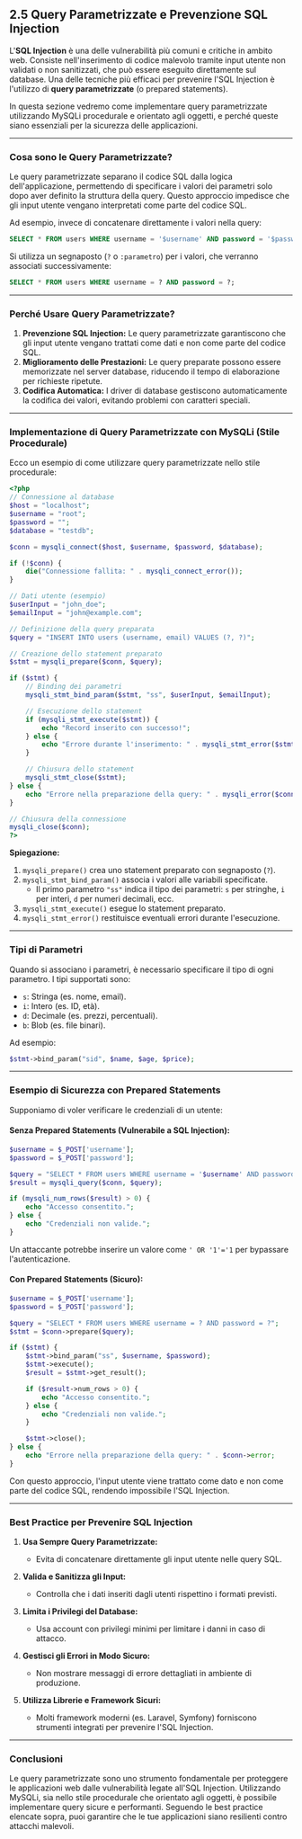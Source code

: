 ## **2.5 Query Parametrizzate e Prevenzione SQL Injection**

L'**SQL Injection** è una delle vulnerabilità più comuni e critiche in ambito web. Consiste nell'inserimento di codice malevolo tramite input utente non validati o non sanitizzati, che può essere eseguito direttamente sul database. Una delle tecniche più efficaci per prevenire l'SQL Injection è l'utilizzo di **query parametrizzate** (o prepared statements).

In questa sezione vedremo come implementare query parametrizzate utilizzando MySQLi procedurale e orientato agli oggetti, e perché queste siano essenziali per la sicurezza delle applicazioni.

---

### **Cosa sono le Query Parametrizzate?**

Le query parametrizzate separano il codice SQL dalla logica dell'applicazione, permettendo di specificare i valori dei parametri solo dopo aver definito la struttura della query. Questo approccio impedisce che gli input utente vengano interpretati come parte del codice SQL.

Ad esempio, invece di concatenare direttamente i valori nella query:
```sql
SELECT * FROM users WHERE username = '$username' AND password = '$password';
```
Si utilizza un segnaposto (`?` o `:parametro`) per i valori, che verranno associati successivamente:
```sql
SELECT * FROM users WHERE username = ? AND password = ?;
```

---

### **Perché Usare Query Parametrizzate?**

1. **Prevenzione SQL Injection:** Le query parametrizzate garantiscono che gli input utente vengano trattati come dati e non come parte del codice SQL.
2. **Miglioramento delle Prestazioni:** Le query preparate possono essere memorizzate nel server database, riducendo il tempo di elaborazione per richieste ripetute.
3. **Codifica Automatica:** I driver di database gestiscono automaticamente la codifica dei valori, evitando problemi con caratteri speciali.

---

### **Implementazione di Query Parametrizzate con MySQLi (Stile Procedurale)**

Ecco un esempio di come utilizzare query parametrizzate nello stile procedurale:

```php
<?php
// Connessione al database
$host = "localhost";
$username = "root";
$password = "";
$database = "testdb";

$conn = mysqli_connect($host, $username, $password, $database);

if (!$conn) {
    die("Connessione fallita: " . mysqli_connect_error());
}

// Dati utente (esempio)
$userInput = "john_doe";
$emailInput = "john@example.com";

// Definizione della query preparata
$query = "INSERT INTO users (username, email) VALUES (?, ?)";

// Creazione dello statement preparato
$stmt = mysqli_prepare($conn, $query);

if ($stmt) {
    // Binding dei parametri
    mysqli_stmt_bind_param($stmt, "ss", $userInput, $emailInput);

    // Esecuzione dello statement
    if (mysqli_stmt_execute($stmt)) {
        echo "Record inserito con successo!";
    } else {
        echo "Errore durante l'inserimento: " . mysqli_stmt_error($stmt);
    }

    // Chiusura dello statement
    mysqli_stmt_close($stmt);
} else {
    echo "Errore nella preparazione della query: " . mysqli_error($conn);
}

// Chiusura della connessione
mysqli_close($conn);
?>
```

**Spiegazione:**
1. `mysqli_prepare()` crea uno statement preparato con segnaposto (`?`).
2. `mysqli_stmt_bind_param()` associa i valori alle variabili specificate.
   - Il primo parametro `"ss"` indica il tipo dei parametri: `s` per stringhe, `i` per interi, `d` per numeri decimali, ecc.
3. `mysqli_stmt_execute()` esegue lo statement preparato.
4. `mysqli_stmt_error()` restituisce eventuali errori durante l'esecuzione.

---

### **Tipi di Parametri**

Quando si associano i parametri, è necessario specificare il tipo di ogni parametro. I tipi supportati sono:

- `s`: Stringa (es. nome, email).
- `i`: Intero (es. ID, età).
- `d`: Decimale (es. prezzi, percentuali).
- `b`: Blob (es. file binari).

Ad esempio:
```php
$stmt->bind_param("sid", $name, $age, $price);
```

---

### **Esempio di Sicurezza con Prepared Statements**

Supponiamo di voler verificare le credenziali di un utente:

#### **Senza Prepared Statements (Vulnerabile a SQL Injection):**
```php
$username = $_POST['username'];
$password = $_POST['password'];

$query = "SELECT * FROM users WHERE username = '$username' AND password = '$password'";
$result = mysqli_query($conn, $query);

if (mysqli_num_rows($result) > 0) {
    echo "Accesso consentito.";
} else {
    echo "Credenziali non valide.";
}
```

Un attaccante potrebbe inserire un valore come `' OR '1'='1` per bypassare l'autenticazione.

#### **Con Prepared Statements (Sicuro):**
```php
$username = $_POST['username'];
$password = $_POST['password'];

$query = "SELECT * FROM users WHERE username = ? AND password = ?";
$stmt = $conn->prepare($query);

if ($stmt) {
    $stmt->bind_param("ss", $username, $password);
    $stmt->execute();
    $result = $stmt->get_result();

    if ($result->num_rows > 0) {
        echo "Accesso consentito.";
    } else {
        echo "Credenziali non valide.";
    }

    $stmt->close();
} else {
    echo "Errore nella preparazione della query: " . $conn->error;
}
```

Con questo approccio, l'input utente viene trattato come dato e non come parte del codice SQL, rendendo impossibile l'SQL Injection.

---

### **Best Practice per Prevenire SQL Injection**

1. **Usa Sempre Query Parametrizzate:**
   - Evita di concatenare direttamente gli input utente nelle query SQL.

2. **Valida e Sanitizza gli Input:**
   - Controlla che i dati inseriti dagli utenti rispettino i formati previsti.

3. **Limita i Privilegi del Database:**
   - Usa account con privilegi minimi per limitare i danni in caso di attacco.

4. **Gestisci gli Errori in Modo Sicuro:**
   - Non mostrare messaggi di errore dettagliati in ambiente di produzione.

5. **Utilizza Librerie e Framework Sicuri:**
   - Molti framework moderni (es. Laravel, Symfony) forniscono strumenti integrati per prevenire l'SQL Injection.

---

### **Conclusioni**

Le query parametrizzate sono uno strumento fondamentale per proteggere le applicazioni web dalle vulnerabilità legate all'SQL Injection. Utilizzando MySQLi, sia nello stile procedurale che orientato agli oggetti, è possibile implementare query sicure e performanti. Seguendo le best practice elencate sopra, puoi garantire che le tue applicazioni siano resilienti contro attacchi malevoli.
